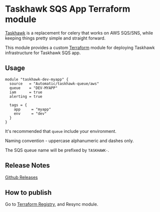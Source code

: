 Taskhawk SQS App Terraform module
=================================

[Taskhawk](https://github.com/Automatic/taskhawk) is a replacement for celery that works on AWS SQS/SNS, while
keeping things pretty simple and straight forward. 

This module provides a custom [Terraform](https://www.terraform.io/) module for deploying Taskhawk 
infrastructure for Taskhawk SQS app.

Usage
-----
```hcl
module "taskhawk-dev-myapp" {
  source   = "Automatic/taskhawk-queue/aws"
  queue    = "DEV-MYAPP"
  iam      = true
  alerting = true

  tags = {
    app     = "myapp"
    env     = "dev"
  }
}
```

It's recommended that `queue` include your environment. 

Naming convention - uppercase alphanumeric and dashes only.

The SQS queue name will be prefixed by `TASKHAWK-`.

## Release Notes

[Github Releases](https://github.com/Automatic/terraform-aws-taskhawk-queue/releases)

## How to publish

Go to [Terraform Registry](https://registry.terraform.io/modules/Automatic/taskhawk-queue/aws), and Resync module.
